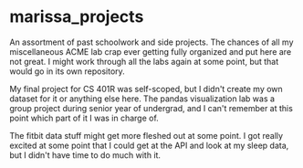 # marissa_projects
An assortment of past schoolwork and side projects. The chances of all my miscellaneous ACME lab crap ever getting fully organized and put here are not great. I might work through all the labs again at some point, but that would go in its own repository.

My final project for CS 401R was self-scoped, but I didn't create my own dataset for it or anything else here. The pandas visualization lab was a group project during senior year of undergrad, and I can't remember at this point which part of it I was in charge of.

The fitbit data stuff might get more fleshed out at some point. I got really excited at some point that I could get at the API and look at my sleep data, but I didn't have time to do much with it.
